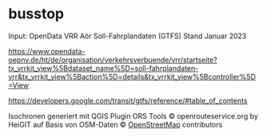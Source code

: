 # busstop
Input: OpenData VRR Aör Soll-Fahrplandaten (GTFS) Stand Januar 2023

https://www.opendata-oepnv.de/ht/de/organisation/verkehrsverbuende/vrr/startseite?tx_vrrkit_view%5Bdataset_name%5D=soll-fahrplandaten-vrr&tx_vrrkit_view%5Baction%5D=details&tx_vrrkit_view%5Bcontroller%5D=View

https://developers.google.com/transit/gtfs/reference/#table_of_contents

Isochronen generiert mit QGIS Plugin ORS Tools © openrouteservice.org by HeiGIT auf Basis von OSM-Daten © <a href="https://www.openstreetmap.org/copyright/" target="_blank" rel="noopener noreferrer">OpenStreetMap</a> contributors
